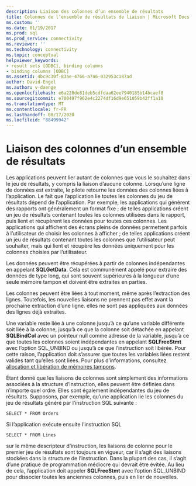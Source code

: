 ```yaml
---
description: Liaison des colonnes d’un ensemble de résultats
title: Colonnes de l’ensemble de résultats de liaison | Microsoft Docs
ms.custom: ''
ms.date: 01/19/2017
ms.prod: sql
ms.prod_service: connectivity
ms.reviewer: ''
ms.technology: connectivity
ms.topic: conceptual
helpviewer_keywords:
- result sets [ODBC], binding columns
- binding columns [ODBC]
ms.assetid: 4bc9c30f-83ae-4766-a746-032953c187ad
author: David-Engel
ms.author: v-daenge
ms.openlocfilehash: e6a228de81deb5cdfdaa62ee7940185b14bcaef8
ms.sourcegitcommit: e700497f962e4c2274df16d9e651059b42ff1a10
ms.translationtype: MT
ms.contentlocale: fr-FR
ms.lasthandoff: 08/17/2020
ms.locfileid: "88499942"
---
```

# <a name="binding-result-set-columns"></a>Liaison des colonnes d’un ensemble de résultats
Les applications peuvent lier autant de colonnes que vous le souhaitez dans le jeu de résultats, y compris la liaison d’aucune colonne. Lorsqu’une ligne de données est extraite, le pilote retourne les données des colonnes liées à l’application. Le fait que l’application lie toutes les colonnes du jeu de résultats dépend de l’application. Par exemple, les applications qui génèrent des rapports ont généralement un format fixe ; de telles applications créent un jeu de résultats contenant toutes les colonnes utilisées dans le rapport, puis lient et récupèrent les données pour toutes ces colonnes. Les applications qui affichent des écrans pleins de données permettent parfois à l’utilisateur de choisir les colonnes à afficher ; de telles applications créent un jeu de résultats contenant toutes les colonnes que l’utilisateur peut souhaiter, mais qui lient et récupère les données uniquement pour les colonnes choisies par l’utilisateur.  
  
 Les données peuvent être récupérées à partir de colonnes indépendantes en appelant **SQLGetData**. Cela est communément appelé pour extraire des données de type long, qui sont souvent supérieures à la longueur d’une seule mémoire tampon et doivent être extraites en parties.  
  
 Les colonnes peuvent être liées à tout moment, même après l’extraction des lignes. Toutefois, les nouvelles liaisons ne prennent pas effet avant la prochaine extraction d’une ligne. elles ne sont pas appliquées aux données des lignes déjà extraites.  
  
 Une variable reste liée à une colonne jusqu’à ce qu’une variable différente soit liée à la colonne, jusqu’à ce que la colonne soit détachée en appelant **SQLBindCol** avec un pointeur null comme adresse de la variable, jusqu’à ce que toutes les colonnes soient indépendantes en appelant **SQLFreeStmt** avec l’option SQL_UNBIND ou jusqu’à ce que l’instruction soit libérée. Pour cette raison, l’application doit s’assurer que toutes les variables liées restent valides tant qu’elles sont liées. Pour plus d’informations, consultez [allocation et libération de mémoires tampons](../../../odbc/reference/develop-app/allocating-and-freeing-buffers.md).  
  
 Étant donné que les liaisons de colonnes sont simplement des informations associées à la structure d’instruction, elles peuvent être définies dans n’importe quel ordre. Elles sont également indépendantes du jeu de résultats. Supposons, par exemple, qu’une application lie les colonnes du jeu de résultats généré par l’instruction SQL suivante :  
  
```  
SELECT * FROM Orders  
```  
  
 Si l’application exécute ensuite l’instruction SQL  
  
```  
SELECT * FROM Lines  
```  
  
 sur le même descripteur d’instruction, les liaisons de colonne pour le premier jeu de résultats sont toujours en vigueur, car il s’agit des liaisons stockées dans la structure de l’instruction. Dans la plupart des cas, il s’agit d’une pratique de programmation médiocre qui devrait être évitée. Au lieu de cela, l’application doit appeler **SQLFreeStmt** avec l’option SQL_UNBIND pour dissocier toutes les anciennes colonnes, puis en lier de nouvelles.
